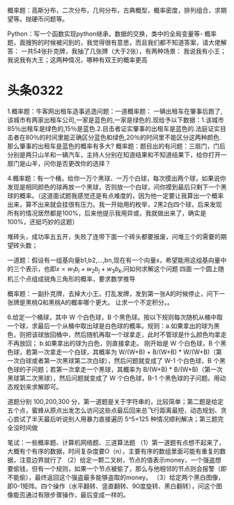 概率题：高斯分布，二次分布，几何分布，古典概型，概率密度，排列组合，求期望等。抛硬币问题等。



Python：写一个函数实现python继承，数据的交换，类中的全局变量等-
概率题，面搜狗的时候被问到的，我觉得很有意思，而且我们都不知道答案，请大佬解答：
一共54张扑克牌，我抽了几张牌（大于2张），有两种场景：
我说我有小王；我说我有大王；这两种情况，哪种有双王的概率更高



# 头条0322
1.概率题：牛客网出租车造事逃逸问题：一道概率题： 
一辆出租车在肇事后跑了,该城市有两家出租车公司,一家是蓝色的,一家是绿色的.现给予以下数据：1.该城市85％出租车是绿色的,15％是蓝色.2.目击者证实肇事的出租车是蓝色的.法庭证实目击者在80％的时间里能正确区分蓝色和绿色,20％的时间里不能区分这两种颜色.那么肇事的出租车是蓝色的概率有多大? 
概率题：题目出的有问题：三扇门，门后分别是两只山羊和一辆汽车，主持人分别在知道结果和不知道结果下，给你打开一扇门是山羊，问你是否更改你的选择？ 

4.概率题：有一个桶，给你一万个黑球、一万个白球，每次摸出两个球，如果说你发现是相同颜色的球再放一个黑球，否则放一个白球，问你摸到最后只剩下一个黑球的概率。（这道面试题我感觉还是有点难度的，因为他一定要让我算出一个概率出来，算不出来就会挂很有压力。我一开始用的枚举，2黑2白四个球，后来发现所有的情况居然都是100%，后来他提示我用异或，我就做出来了，确实是100%，还挺巧妙的这题） 


堆砖头，成功率五五开，失败了连带下面一个砖头都要报废，问堆三个的需要的期望砖头数；


一道题：假设有一组基向量b1,b2,...,bn,现在有一个向量x，希望能用这组基向量中的三个表示，也即$x = w_1b_i + w_2b_j + w_3b_k$,问如何求解这个问题
四面
一个圆上随机三个点组成锐角三角形的概率，要求数学推导





概率题：一副扑克牌，去掉大小王。打乱发牌，发到第一张A的时候停止，问下一张牌是黑桃Q和黑桃A的概率哪个更大。
让求一个不定积分。。

6.给定一个桶球，其中 W 个白色球，B 个黑色球。按以下规则每次随机从桶中取一个球，求最后一个从桶中取出球是白色球的概率。规则：a.如果拿出的球为黑色，则把该球放回桶中，然后随机再取一个球拿走，此时不管球是什么颜色均拿走不再放回； b.如果拿出的球为白色，则直接拿走。
刚开始是 W 个白色球，B 个黑色球，若第一次拿走一个白球，其概率为 W/(W+B) + B/(W+B) * W/(W+B)（第一次白球或者第一次黑球第二次白球），然后问题就变成了 W-1 个白色球，B 个黑色球的子问题；若第一次拿走一个黑球，其概率为 B/(W+B) * B/(W+B)（第一次黑球第二次黑球），然后问题就变成了 W 个白色球，B-1 个黑色球的子问题。用动态规划来求解即可。

道题分别 100,200,300 分，第一道题是关于字符串的，比较简单；第二题是给定五个点，蜜蜂从原点出发怎么访问这些点最后回来总飞行距离最短，动态规划、贪心尝试了半天最后听说别人用暴力直接遍历 5^5=125 种情况顺利解决；第三题完全没时间做



笔试：一些概率题、计算机网络题、三道算法题
（1）第一道题有点想不起来了，大概有个有序的数据，时间复杂度要O（n），主要有序的数组里面可能有重复的数据，注意边界就行了
（2）给定一颗二叉树，节点的值表示money，一个强盗想要偷钱，但有一个规则，如果一个节点被偷了，那么与他相邻的节点则会报警（即不能偷），最终返回这个强盗最多能够盗取的money。
（3）给定两个黑白图像，即0-1矩阵。四个操作（水平翻转、竖直翻转、90度旋转、黑白翻转），问这个图像能否通过有限步骤操作，最后变成一样的。
